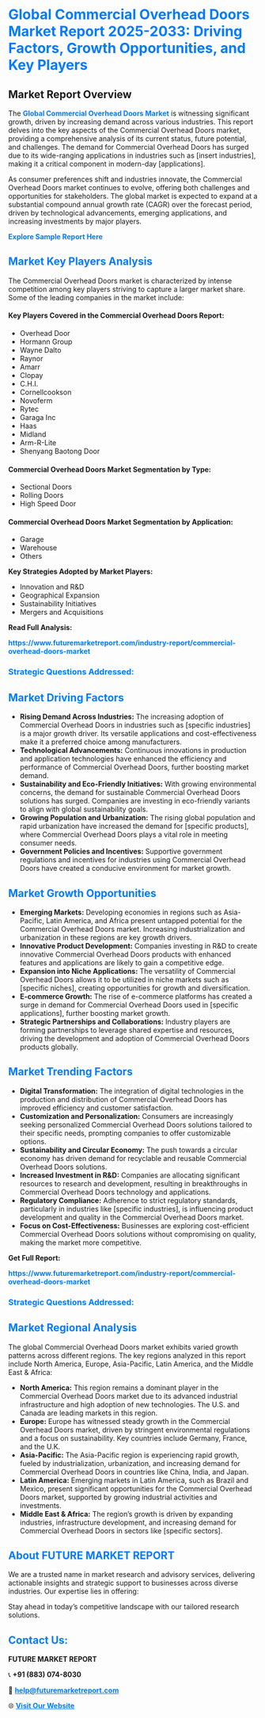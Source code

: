 <h1 style="color: #007BFF;">Global Commercial Overhead Doors Market Report 2025-2033: Driving Factors, Growth Opportunities, and Key Players</h1>

<section id="overview">
<h2>Market Report Overview</h2>
<p>The <a href="https://www.futuremarketreport.com/industry-report/commercial-overhead-doors-market" style="color: #007BFF; text-decoration: none;"><strong>Global Commercial Overhead Doors Market</strong></a> is witnessing significant growth, driven by increasing demand across various industries. This report delves into the key aspects of the Commercial Overhead Doors market, providing a comprehensive analysis of its current status, future potential, and challenges. The demand for Commercial Overhead Doors has surged due to its wide-ranging applications in industries such as [insert industries], making it a critical component in modern-day [applications].</p>
<p>As consumer preferences shift and industries innovate, the Commercial Overhead Doors market continues to evolve, offering both challenges and opportunities for stakeholders. The global market is expected to expand at a substantial compound annual growth rate (CAGR) over the forecast period, driven by technological advancements, emerging applications, and increasing investments by major players.</p>
</section>

<section id="overview">
<p><a href="https://www.futuremarketreport.com/request-sample/reportId=55256" style="color: #007BFF; text-decoration: none;"><strong>Explore Sample Report Here</strong></a></p>
</section>

<section id="key-players">
<h2 style="color: #007BFF;">Market Key Players Analysis</h2>
<p>The Commercial Overhead Doors market is characterized by intense competition among key players striving to capture a larger market share. Some of the leading companies in the market include:</p>
<h4>Key Players Covered in the Commercial Overhead Doors Report:</h4>
<ul><li>Overhead Door</li><li>Hormann Group</li><li>Wayne Dalto</li><li>Raynor</li><li>Amarr</li><li>Clopay</li><li>C.H.I.</li><li>Cornellcookson</li><li>Novoferm</li><li>Rytec</li><li>Garaga Inc</li><li>Haas</li><li>Midland</li><li>Arm-R-Lite</li><li>Shenyang Baotong Door</li></ul>
<h4>Commercial Overhead Doors Market Segmentation by Type:</h4>
<ul><li>Sectional Doors</li><li>Rolling Doors</li><li>High Speed Door</li></ul>

<h4>Commercial Overhead Doors Market Segmentation by Application:</h4>
<ul><li>Garage</li><li>Warehouse</li><li>Others</li></ul>
<p><strong>Key Strategies Adopted by Market Players:</strong></p>
<ul>
<li>Innovation and R&D</li>
<li>Geographical Expansion</li>
<li>Sustainability Initiatives</li>
<li>Mergers and Acquisitions</li>
</ul>
</section>

<section>
<p><strong>Read Full Analysis: </strong></p><a href="https://www.futuremarketreport.com/industry-report/commercial-overhead-doors-market" style="color: #007BFF; text-decoration: none;"><strong>https://www.futuremarketreport.com/industry-report/commercial-overhead-doors-market</strong></a>
<h3 style="color: #007BFF;">Strategic Questions Addressed:</h3>
</section>

<section id="driving-factors">
<h2 style="color: #007BFF;">Market Driving Factors</h2>
<ul>
<li><strong>Rising Demand Across Industries:</strong> The increasing adoption of Commercial Overhead Doors in industries such as [specific industries] is a major growth driver. Its versatile applications and cost-effectiveness make it a preferred choice among manufacturers.</li>
<li><strong>Technological Advancements:</strong> Continuous innovations in production and application technologies have enhanced the efficiency and performance of Commercial Overhead Doors, further boosting market demand.</li>
<li><strong>Sustainability and Eco-Friendly Initiatives:</strong> With growing environmental concerns, the demand for sustainable Commercial Overhead Doors solutions has surged. Companies are investing in eco-friendly variants to align with global sustainability goals.</li>
<li><strong>Growing Population and Urbanization:</strong> The rising global population and rapid urbanization have increased the demand for [specific products], where Commercial Overhead Doors plays a vital role in meeting consumer needs.</li>
<li><strong>Government Policies and Incentives:</strong> Supportive government regulations and incentives for industries using Commercial Overhead Doors have created a conducive environment for market growth.</li>
</ul>
</section>

<section id="growth-opportunities">
<h2 style="color: #007BFF;">Market Growth Opportunities</h2>
<ul>
<li><strong>Emerging Markets:</strong> Developing economies in regions such as Asia-Pacific, Latin America, and Africa present untapped potential for the Commercial Overhead Doors market. Increasing industrialization and urbanization in these regions are key growth drivers.</li>
<li><strong>Innovative Product Development:</strong> Companies investing in R&D to create innovative Commercial Overhead Doors products with enhanced features and applications are likely to gain a competitive edge.</li>
<li><strong>Expansion into Niche Applications:</strong> The versatility of Commercial Overhead Doors allows it to be utilized in niche markets such as [specific niches], creating opportunities for growth and diversification.</li>
<li><strong>E-commerce Growth:</strong> The rise of e-commerce platforms has created a surge in demand for Commercial Overhead Doors used in [specific applications], further boosting market growth.</li>
<li><strong>Strategic Partnerships and Collaborations:</strong> Industry players are forming partnerships to leverage shared expertise and resources, driving the development and adoption of Commercial Overhead Doors products globally.</li>
</ul>
</section>

<section id="trending-factors">
<h2 style="color: #007BFF;">Market Trending Factors</h2>
<ul>
<li><strong>Digital Transformation:</strong> The integration of digital technologies in the production and distribution of Commercial Overhead Doors has improved efficiency and customer satisfaction.</li>
<li><strong>Customization and Personalization:</strong> Consumers are increasingly seeking personalized Commercial Overhead Doors solutions tailored to their specific needs, prompting companies to offer customizable options.</li>
<li><strong>Sustainability and Circular Economy:</strong> The push towards a circular economy has driven demand for recyclable and reusable Commercial Overhead Doors solutions.</li>
<li><strong>Increased Investment in R&D:</strong> Companies are allocating significant resources to research and development, resulting in breakthroughs in Commercial Overhead Doors technology and applications.</li>
<li><strong>Regulatory Compliance:</strong> Adherence to strict regulatory standards, particularly in industries like [specific industries], is influencing product development and quality in the Commercial Overhead Doors market.</li>
<li><strong>Focus on Cost-Effectiveness:</strong> Businesses are exploring cost-efficient Commercial Overhead Doors solutions without compromising on quality, making the market more competitive.</li>
</ul>
</section>

<section>
<p><strong>Get Full Report: </strong></p><a href="https://www.futuremarketreport.com/industry-report/commercial-overhead-doors-market" style="color: #007BFF; text-decoration: none;"><strong>https://www.futuremarketreport.com/industry-report/commercial-overhead-doors-market</strong></a>
<h3 style="color: #007BFF;">Strategic Questions Addressed:</h3>
</section>


<section id="regional-analysis">
<h2 style="color: #007BFF;">Market Regional Analysis</h2>
<p>The global Commercial Overhead Doors market exhibits varied growth patterns across different regions. The key regions analyzed in this report include North America, Europe, Asia-Pacific, Latin America, and the Middle East & Africa:</p>
<ul>
<li><strong>North America:</strong> This region remains a dominant player in the Commercial Overhead Doors market due to its advanced industrial infrastructure and high adoption of new technologies. The U.S. and Canada are leading markets in this region.</li>
<li><strong>Europe:</strong> Europe has witnessed steady growth in the Commercial Overhead Doors market, driven by stringent environmental regulations and a focus on sustainability. Key countries include Germany, France, and the U.K.</li>
<li><strong>Asia-Pacific:</strong> The Asia-Pacific region is experiencing rapid growth, fueled by industrialization, urbanization, and increasing demand for Commercial Overhead Doors in countries like China, India, and Japan.</li>
<li><strong>Latin America:</strong> Emerging markets in Latin America, such as Brazil and Mexico, present significant opportunities for the Commercial Overhead Doors market, supported by growing industrial activities and investments.</li>
<li><strong>Middle East & Africa:</strong> The region’s growth is driven by expanding industries, infrastructure development, and increasing demand for Commercial Overhead Doors in sectors like [specific sectors].</li>
</ul>
</section>

<footer>
<h2 style="color: #007BFF;">About FUTURE MARKET REPORT</h2>
<p>We are a trusted name in market research and advisory services, delivering actionable insights and strategic support to businesses across diverse industries. Our expertise lies in offering:</p>

<p>Stay ahead in today’s competitive landscape with our tailored research solutions.</p>

<h2 style="color: #007BFF;">Contact Us:</h2>
<p><strong>FUTURE MARKET REPORT</strong></p>
<p>📞 <strong>+91 (883) 074-8030</strong></p>
<p>📧 <strong><a href="mailto:help@futuremarketreport.com" style="color: #007BFF;">help@futuremarketreport.com</a></strong></p>
<p>🌐 <strong><a href="https://www.futuremarketreport.com/" style="color: #007BFF;">Visit Our Website</a></strong></p>
</footer>
